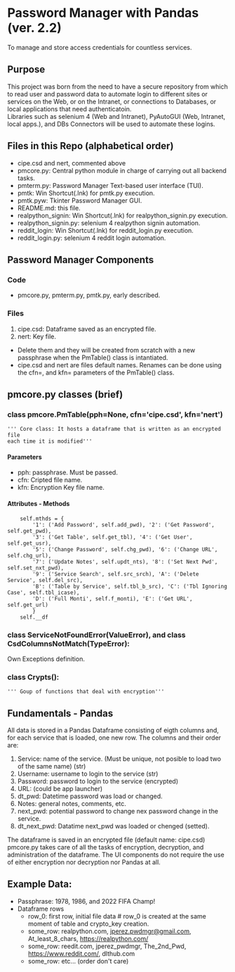 # Password Manager with Pandas (ver. 2.2)
To manage and store access credentials for countless services.

## Purpose
This project was born from the need to have a secure repository from which to read user and password data to automate login to
different sites or services on the Web, or on the Intranet, or connections to Databases, or local applications that need
authenticatoin.    
Libraries such as selenium 4 (Web and Intranet), PyAutoGUI (Web, Intranet, local apps.), and DBs Connectors will be used to 
automate these logins.

## Files in this Repo (alphabetical order)
- cipe.csd and nert, commented above
- pmcore.py: Central python module in charge of carrying out all backend tasks.
- pmterm.py: Password Manager Text-based user interface (TUI).
- pmtk: Win Shortcut(.lnk) for pmtk.py execution.
- pmtk.pyw: Tkinter Password Manager GUI.
- README.md: this file.
- realpython_signin: Win Shortcut(.lnk) for realpython_signin.py execution.
- realpython_signin.py: selenium 4 realpython signin automation.
- reddit_login: Win Shortcut(.lnk) for reddit_login.py execution.
- reddit_login.py: selenium 4 reddit login automation.

## Password Manager Components
### Code
- pmcore.py, pmterm.py, pmtk.py, early described.
### Files
1. cipe.csd: Dataframe saved as an encrypted file.
2. nert: Key file.
- Delete them and they will be created from scratch with a new passphrase when the PmTable() class is intantiated.
- cipe.csd and nert are files default names. Renames can be done using the cfn=, and kfn= parameters of the PmTable() class.

## pmcore.py classes (brief)
### class pmcore.PmTable(pph=None, cfn='cipe.csd', kfn='nert')
    ''' Core class: It hosts a dataframe that is written as an encrypted file
    each time it is modified'''
#### Parameters
- pph: passphrase. Must be passed.
- cfn: Cripted file name.
- kfn: Encryption Key file name.
#### Attributes - Methods
        self.mthds = {
            '1': ('Add Password', self.add_pwd), '2': ('Get Password', self.get_pwd),
            '3': ('Get Table', self.get_tbl), '4': ('Get User', self.get_usr),
            '5': ('Change Password', self.chg_pwd), '6': ('Change URL', self.chg_url),
            '7': ('Update Notes', self.updt_nts), '8': ('Set Next Pwd', self.set_nxt_pwd),
            '9': ('Service Search', self.src_srch), 'A': ('Delete Service', self.del_src),
            'B': ('Table by Service', self.tbl_b_src), 'C': ('Tbl Ignoring Case', self.tbl_icase),
            'D': ('Full Monti', self.f_monti), 'E': ('Get URL', self.get_url)
            }
		self.__df
### class ServiceNotFoundError(ValueError), and class CsdColumnsNotMatch(TypeError):
Own Exceptions definition.
### class Crypts():
    ''' Goup of functions that deal with encryption'''


## Fundamentals - Pandas
All data is stored in a Pandas Dataframe consisting of eigth columns and, for each service that is loaded, one new row. The columns and 
their order are:    
1. Service: name of the service. (Must be unique, not posible to load two of the same name) (str)
2. Username: username to login to the service (str)
3. Password: password to login to the service (encrypted)
4. URL: (could be app launcher)
5. dt_pwd: Datetime password was load or changed.
6. Notes: general notes, comments, etc.
7. next_pwd: potential password to change nex password change in the service.
8. dt_next_pwd: Datatime next_pwd was loaded or chenged (setted).     
  
The dataframe is saved in an encrypted file (default name: cipe.csd)    
pmcore.py takes care of all the tasks of encryption, decryption, and administration of the dataframe. The UI components do not 
require the use of either encryption nor decryption nor Pandas at all.

## Example Data:
- Passphrase: 1978, 1986, and 2022 FIFA Champ!
- Dataframe rows
	- row_0: first row, initial file data		# row_0 is created at the same moment of table and crypto_key creation.
	- some_row: realpython.com, jperez.pwdmgr@gmail.com, At_least_8_chars, https://realpython.com/
	- some_row: reedit.com, jperez_pwdmgr, The_2nd_Pwd, https://www.reddit.com/, dlthub.com
	- some_row: etc... (order don't care)


